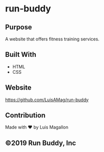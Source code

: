 # run-buddy

## Purpose
A website that offers fitness training services.

## Built With
* HTML
* CSS

## Website
https://github.com/LuisAMag/run-buddy

## Contribution
Made with ❤️ by Luis Magallon

## ©️2019 Run Buddy, Inc
